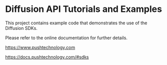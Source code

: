 # Diffusion API Tutorials and Examples

This project contains example code that demonstrates the use of the Diffusion SDKs.

Please refer to the online documentation for further details.

https://www.pushtechnology.com

https://docs.pushtechnology.com/#sdks

